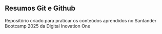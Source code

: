 ## Resumos Git e Github

Repositório criado para praticar os conteúdos aprendidos no Santander Bootcamp 2025 da Digital Inovation One
